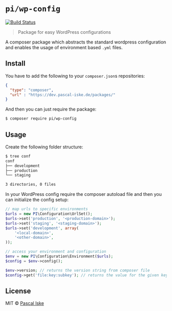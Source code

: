 # `pi/wp-config`

[![Build Status](https://travis-ci.com/pascaliske/wp-config.svg?branch=master)](https://travis-ci.com/pascaliske/wp-config)

> Package for easy WordPress configurations

A composer package which abstracts the standard wordpress configuration and enables the usage of environment based `.yml` files.

## Install

You have to add the following to your `composer.json`s repositories:

```json
{
  "type": "composer",
  "url" : "https://dev.pascal-iske.de/packages/"
}
```

And then you can just require the package:

```bash
$ composer require pi/wp-config
```

## Usage

Create the following folder structure:

```bash
$ tree conf
conf
├── development
├── production
└── staging

3 directories, 0 files
```

In your WordPress config require the composer autoload file and then you can initialize the config setup:

```php
// map urls to specific environments
$urls = new PI\Configuration\UrlSet();
$urls->set('production', '<production-domain>');
$urls->set('staging', '<staging-domain>');
$urls->set('development', array(
    '<local-domain>',
    '<other-domain>',
));

// access your environment and configuration
$env = new PI\Configuration\Environment($urls);
$config = $env->config();

$env->version; // returns the version string from composer file
$config->get('file:key:subkey'); // returns the value for the given key path
```

## License

MIT © [Pascal Iske](https://pascal-iske.de)
